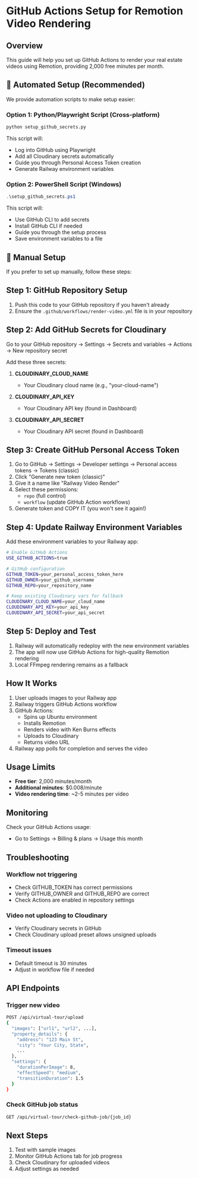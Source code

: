 # GitHub Actions Setup for Remotion Video Rendering

## Overview
This guide will help you set up GitHub Actions to render your real estate videos using Remotion, providing 2,000 free minutes per month.

## 🚀 Automated Setup (Recommended)

We provide automation scripts to make setup easier:

### Option 1: Python/Playwright Script (Cross-platform)
```bash
python setup_github_secrets.py
```
This script will:
- Log into GitHub using Playwright
- Add all Cloudinary secrets automatically
- Guide you through Personal Access Token creation
- Generate Railway environment variables

### Option 2: PowerShell Script (Windows)
```powershell
.\setup_github_secrets.ps1
```
This script will:
- Use GitHub CLI to add secrets
- Install GitHub CLI if needed
- Guide you through the setup process
- Save environment variables to a file

## 📝 Manual Setup

If you prefer to set up manually, follow these steps:

## Step 1: GitHub Repository Setup

1. Push this code to your GitHub repository if you haven't already
2. Ensure the `.github/workflows/render-video.yml` file is in your repository

## Step 2: Add GitHub Secrets for Cloudinary

Go to your GitHub repository → Settings → Secrets and variables → Actions → New repository secret

Add these three secrets:

1. **CLOUDINARY_CLOUD_NAME**
   - Your Cloudinary cloud name (e.g., "your-cloud-name")
   
2. **CLOUDINARY_API_KEY**
   - Your Cloudinary API key (found in Dashboard)
   
3. **CLOUDINARY_API_SECRET**
   - Your Cloudinary API secret (found in Dashboard)

## Step 3: Create GitHub Personal Access Token

1. Go to GitHub → Settings → Developer settings → Personal access tokens → Tokens (classic)
2. Click "Generate new token (classic)"
3. Give it a name like "Railway Video Render"
4. Select these permissions:
   - `repo` (full control)
   - `workflow` (update GitHub Action workflows)
5. Generate token and COPY IT (you won't see it again!)

## Step 4: Update Railway Environment Variables

Add these environment variables to your Railway app:

```bash
# Enable GitHub Actions
USE_GITHUB_ACTIONS=true

# GitHub configuration
GITHUB_TOKEN=your_personal_access_token_here
GITHUB_OWNER=your_github_username
GITHUB_REPO=your_repository_name

# Keep existing Cloudinary vars for fallback
CLOUDINARY_CLOUD_NAME=your_cloud_name
CLOUDINARY_API_KEY=your_api_key
CLOUDINARY_API_SECRET=your_api_secret
```

## Step 5: Deploy and Test

1. Railway will automatically redeploy with the new environment variables
2. The app will now use GitHub Actions for high-quality Remotion rendering
3. Local FFmpeg rendering remains as a fallback

## How It Works

1. User uploads images to your Railway app
2. Railway triggers GitHub Actions workflow
3. GitHub Actions:
   - Spins up Ubuntu environment
   - Installs Remotion
   - Renders video with Ken Burns effects
   - Uploads to Cloudinary
   - Returns video URL
4. Railway app polls for completion and serves the video

## Usage Limits

- **Free tier**: 2,000 minutes/month
- **Additional minutes**: $0.008/minute
- **Video rendering time**: ~2-5 minutes per video

## Monitoring

Check your GitHub Actions usage:
- Go to Settings → Billing & plans → Usage this month

## Troubleshooting

### Workflow not triggering
- Check GITHUB_TOKEN has correct permissions
- Verify GITHUB_OWNER and GITHUB_REPO are correct
- Check Actions are enabled in repository settings

### Video not uploading to Cloudinary
- Verify Cloudinary secrets in GitHub
- Check Cloudinary upload preset allows unsigned uploads

### Timeout issues
- Default timeout is 30 minutes
- Adjust in workflow file if needed

## API Endpoints

### Trigger new video
```bash
POST /api/virtual-tour/upload
{
  "images": ["url1", "url2", ...],
  "property_details": {
    "address": "123 Main St",
    "city": "Your City, State",
    ...
  },
  "settings": {
    "durationPerImage": 8,
    "effectSpeed": "medium",
    "transitionDuration": 1.5
  }
}
```

### Check GitHub job status
```bash
GET /api/virtual-tour/check-github-job/{job_id}
```

## Next Steps

1. Test with sample images
2. Monitor GitHub Actions tab for job progress
3. Check Cloudinary for uploaded videos
4. Adjust settings as needed